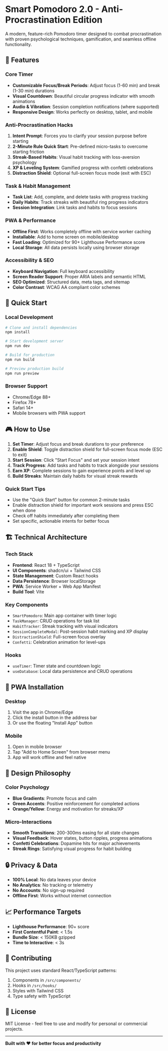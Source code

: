 
# Smart Pomodoro 2.0 - Anti-Procrastination Edition

A modern, feature-rich Pomodoro timer designed to combat procrastination with proven psychological techniques, gamification, and seamless offline functionality.

## 🎯 Features

### Core Timer
- **Customizable Focus/Break Periods**: Adjust focus (1-60 min) and break (1-30 min) durations
- **Visual Countdown**: Beautiful circular progress indicator with smooth animations
- **Audio & Vibration**: Session completion notifications (where supported)
- **Responsive Design**: Works perfectly on desktop, tablet, and mobile

### Anti-Procrastination Hacks
1. **Intent Prompt**: Forces you to clarify your session purpose before starting
2. **2-Minute Rule Quick Start**: Pre-defined micro-tasks to overcome starting friction
3. **Streak-Based Habits**: Visual habit tracking with loss-aversion psychology
4. **XP & Leveling System**: Gamified progress with confetti celebrations
5. **Distraction Shield**: Optional full-screen focus mode (exit with ESC)

### Task & Habit Management
- **Task List**: Add, complete, and delete tasks with progress tracking
- **Daily Habits**: Track streaks with beautiful ring progress indicators
- **Session Integration**: Link tasks and habits to focus sessions

### PWA & Performance
- **Offline First**: Works completely offline with service worker caching
- **Installable**: Add to home screen on mobile/desktop
- **Fast Loading**: Optimized for 90+ Lighthouse Performance score
- **Local Storage**: All data persists locally using browser storage

### Accessibility & SEO
- **Keyboard Navigation**: Full keyboard accessibility
- **Screen Reader Support**: Proper ARIA labels and semantic HTML
- **SEO Optimized**: Structured data, meta tags, and sitemap
- **Color Contrast**: WCAG AA compliant color schemes

## 🚀 Quick Start

### Local Development
```bash
# Clone and install dependencies
npm install

# Start development server
npm run dev

# Build for production
npm run build

# Preview production build
npm run preview
```

### Browser Support
- Chrome/Edge 88+
- Firefox 78+
- Safari 14+
- Mobile browsers with PWA support

## 🎮 How to Use

1. **Set Timer**: Adjust focus and break durations to your preference
2. **Enable Shield**: Toggle distraction shield for full-screen focus mode (ESC to exit)
3. **Start Session**: Click "Start Focus" and set your session intent
4. **Track Progress**: Add tasks and habits to track alongside your sessions
5. **Earn XP**: Complete sessions to gain experience points and level up
6. **Build Streaks**: Maintain daily habits for visual streak rewards

### Quick Start Tips
- Use the "Quick Start" button for common 2-minute tasks
- Enable distraction shield for important work sessions and press ESC when done
- Check off habits immediately after completing them
- Set specific, actionable intents for better focus

## 🏗️ Technical Architecture

### Tech Stack
- **Frontend**: React 18 + TypeScript
- **UI Components**: shadcn/ui + Tailwind CSS
- **State Management**: Custom React hooks
- **Data Persistence**: Browser localStorage
- **PWA**: Service Worker + Web App Manifest
- **Build Tool**: Vite

### Key Components
- `SmartPomodoro`: Main app container with timer logic
- `TaskManager`: CRUD operations for task list
- `HabitTracker`: Streak tracking with visual indicators
- `SessionCompleteModal`: Post-session habit marking and XP display
- `DistractionShield`: Full-screen focus overlay
- `Confetti`: Celebration animation for level-ups

### Hooks
- `useTimer`: Timer state and countdown logic
- `useDatabase`: Local data persistence and CRUD operations

## 📱 PWA Installation

### Desktop
1. Visit the app in Chrome/Edge
2. Click the install button in the address bar
3. Or use the floating "Install App" button

### Mobile
1. Open in mobile browser
2. Tap "Add to Home Screen" from browser menu
3. App will work offline and feel native

## 🎨 Design Philosophy

### Color Psychology
- **Blue Gradients**: Promote focus and calm
- **Green Accents**: Positive reinforcement for completed actions
- **Orange/Yellow**: Energy and motivation for streaks/XP

### Micro-Interactions
- **Smooth Transitions**: 200-300ms easing for all state changes
- **Visual Feedback**: Hover states, button ripples, progress animations
- **Confetti Celebrations**: Dopamine hits for major achievements
- **Streak Rings**: Satisfying visual progress for habit building

## 🔒 Privacy & Data

- **100% Local**: No data leaves your device
- **No Analytics**: No tracking or telemetry
- **No Accounts**: No sign-up required
- **Offline First**: Works without internet connection

## 📈 Performance Targets

- **Lighthouse Performance**: 90+ score
- **First Contentful Paint**: < 1.5s
- **Bundle Size**: < 150KB gzipped
- **Time to Interactive**: < 3s

## 🤝 Contributing

This project uses standard React/TypeScript patterns:

1. Components in `/src/components/`
2. Hooks in `/src/hooks/`
3. Styles with Tailwind CSS
4. Type safety with TypeScript

## 📄 License

MIT License - feel free to use and modify for personal or commercial projects.

---

**Built with ❤️ for better focus and productivity**

